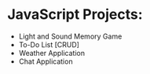 # JavaScript Projects:
- Light and Sound Memory Game
- To-Do List [CRUD]
- Weather Application
- Chat Application
